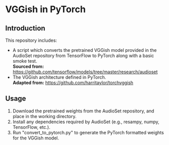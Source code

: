 # VGGish in PyTorch


## Introduction
This repository includes:
- A script which converts the pretrained VGGish model provided in the AudioSet repository from TensorFlow to PyTorch
along with a basic smoke test.  
**Sourced from:** https://github.com/tensorflow/models/tree/master/research/audioset
- The VGGish architecture defined in PyTorch.  
**Adapted from:** https://github.com/harritaylor/torchvggish

## Usage
1. Download the pretrained weights from the AudioSet repository, and place in the working directory. 
2. Install any dependencies required by AudioSet (e.g., resampy, numpy, TensorFlow, etc.).
3. Run "convert_to_pytorch.py" to generate the PyTorch formatted weights for the VGGish model.